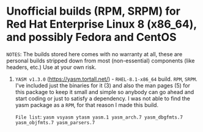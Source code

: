 # Unofficial builds (RPM, SRPM) for Red Hat Enterprise Linux 8 (x86_64), and possibly Fedora and CentOS

``NOTES``: The builds stored here comes with no warranty at all, these are personal builds 
           stripped down from most (non-essential) components (like headers, etc.)
           Use at your own risk.

 1. ``YASM v1.3.0`` (https://yasm.tortall.net/) - ``RHEL-8.1-x86_64`` build. ``RPM``, ``SRPM``. I've included just the binaries for it (3) and
    also the man pages (5) for this package to keep it small and simple so anybody can go
    ahead and start coding or just to satisfy a dependency.  I was not able to find the yasm 
    package as a ``RPM``, for that reason I made this build.

    ``File list``: ``yasm vsyasm ytasm yasm.1 yasm_arch.7 yasm_dbgfmts.7 yasm_objfmts.7 yasm_parsers.7``
